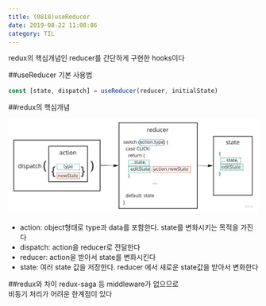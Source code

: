 ```yaml
---
title: (0818)useReducer
date: 2019-08-22 11:08:86
category: TIL
---
```


redux의 핵심개념인 reducer를 간단하게 구현한 hooks이다

##useReducer 기본 사용법

```js
const [state, dispatch] = useReducer(reducer, initialState)
```

##redux의 핵심개념

![](images/0818_reduxBasicConcept.jpg)

- action: object형태로 type과 data를 포함한다. state를 변화시키는 목적을 가진다
- dispatch: action을 reducer로 전달한다
- reducer: action을 받아서 state를 변화시킨다
- state: 여러 state 값을 저장한다. reducer 에서 새로운 state값을 받아서 변화한다

##redux와 차이
redux-saga 등 middleware가 없으므로  
비동기 처리가 어려운 한계점이 있다
